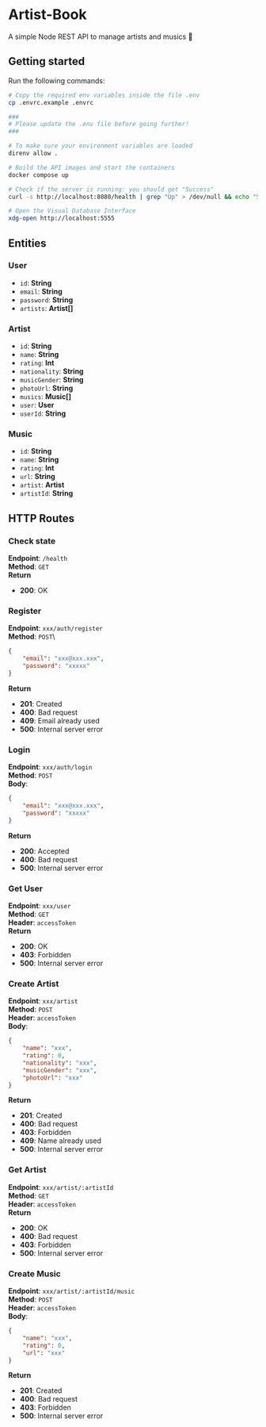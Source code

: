 # Artist-Book

A simple Node REST API to manage artists and musics 🚀

## Getting started

Run the following commands:
```bash
# Copy the required env variables inside the file .env
cp .envrc.example .envrc

###
# Please update the .env file before going further!
###

# To make sure your environment variables are loaded
direnv allow .

# Build the API images and start the containers
docker compose up

# Check if the server is running: you should get "Success"
curl -s http://localhost:8080/health | grep "Up" > /dev/null && echo "Success" || echo "Failure"

# Open the Visual Database Interface
xdg-open http://localhost:5555
```

## Entities

### User

- `id`:          **String**
- `email`:       **String**
- `password`:    **String**
- `artists`:     **Artist[]**

### Artist

- `id`:          **String**
- `name`:        **String**
- `rating`:      **Int**
- `nationality`: **String**
- `musicGender`: **String**
- `photoUrl`:    **String**
- `musics`:      **Music[]**
- `user`:        **User**
- `userId`:      **String**

### Music

- `id`:          **String**
- `name`:        **String**
- `rating`:      **Int**
- `url`:         **String**
- `artist`:      **Artist**
- `artistId`:    **String**

## HTTP Routes

### Check state

**Endpoint**: `/health`\
**Method**: `GET`\
**Return**
  - **200**: OK

### Register

**Endpoint**: `xxx/auth/register`\
**Method**: `POST`\
```json
{
    "email": "xxx@xxx.xxx",
    "password": "xxxxx"
}
```
**Return**
  - **201**: Created
  - **400**: Bad request
  - **409**: Email already used
  - **500**: Internal server error

### Login

**Endpoint**: `xxx/auth/login`\
**Method**: `POST`\
**Body**:
```json
{
    "email": "xxx@xxx.xxx",
    "password": "xxxxx"
}
```
**Return**
  - **200**: Accepted
  - **400**: Bad request
  - **500**: Internal server error

### Get User

**Endpoint**: `xxx/user`\
**Method**: `GET`\
**Header**: `accessToken`\
**Return**
  - **200**: OK
  - **403**: Forbidden
  - **500**: Internal server error

### Create Artist

**Endpoint**: `xxx/artist`\
**Method**: `POST`\
**Header**: `accessToken`\
**Body**:
```json
{
    "name": "xxx",
    "rating": 0,
    "nationality": "xxx",
    "musicGender": "xxx",
    "photoUrl": "xxx"
}
```
**Return**
  - **201**: Created
  - **400**: Bad request
  - **403**: Forbidden
  - **409**: Name already used
  - **500**: Internal server error

### Get Artist

**Endpoint**: `xxx/artist/:artistId`\
**Method**: `GET`\
**Header**: `accessToken`\
**Return**
  - **200**: OK
  - **400**: Bad request
  - **403**: Forbidden
  - **500**: Internal server error

### Create Music

**Endpoint**: `xxx/artist/:artistId/music`\
**Method**: `POST`\
**Header**: `accessToken`\
**Body**:
```json
{
    "name": "xxx",
    "rating": 0,
    "url": "xxx"
}
```
**Return**
  - **201**: Created
  - **400**: Bad request
  - **403**: Forbidden
  - **500**: Internal server error

